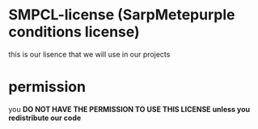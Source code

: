 # SMPCL-license (SarpMetepurple conditions license)
this is our lisence that we will use in our
projects

# permission
you **DO NOT HAVE THE PERMISSION TO
USE THIS LICENSE unless you redistribute
our code**
